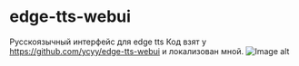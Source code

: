 # edge-tts-webui
Русскоязычный интерфейс для edge tts 
Код взят у https://github.com/ycyy/edge-tts-webui и локализован мной.
![Image alt](https://github.com/hinaichigo-fox/edge-tts-webui/blob/main/интерфейс.jpg)
